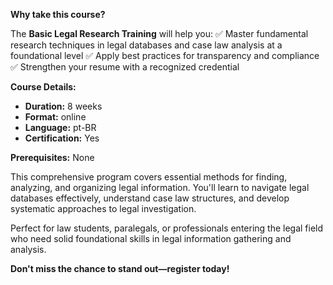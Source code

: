 **Why take this course?**

The **Basic Legal Research Training** will help you:
✅ Master fundamental research techniques in legal databases and case law analysis at a foundational level
✅ Apply best practices for transparency and compliance
✅ Strengthen your resume with a recognized credential

**Course Details:**
- **Duration:** 8 weeks
- **Format:** online
- **Language:** pt-BR
- **Certification:** Yes

**Prerequisites:**
None

This comprehensive program covers essential methods for finding, analyzing, and organizing legal information. You'll learn to navigate legal databases effectively, understand case law structures, and develop systematic approaches to legal investigation.

Perfect for law students, paralegals, or professionals entering the legal field who need solid foundational skills in legal information gathering and analysis.

**Don't miss the chance to stand out—register today!**